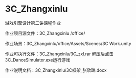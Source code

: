 # 3C_Zhangxinlu

游戏引擎设计第二讲课程作业


作业项目源文件：3C_Zhangxinlu /office/

作业场景：3C_Zhangxinlu/office/Assets/Scenes/3C Work.unity


作业可执行文件：3C_Zhangxinlu/3C_zxl.rar  解压后点击3C_DanceSimulator.exe运行游戏


作业说明文档：3C_Zhangxinlu/3C框架_张欣璐.docx
